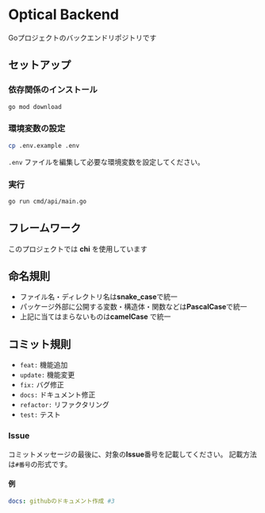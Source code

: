 # Optical Backend

Goプロジェクトのバックエンドリポジトリです

## セットアップ

### 依存関係のインストール
```bash
go mod download
```

### 環境変数の設定
```bash
cp .env.example .env
```

`.env` ファイルを編集して必要な環境変数を設定してください。

### 実行
```bash
go run cmd/api/main.go
```

## フレームワーク

このプロジェクトでは **chi** を使用しています

## 命名規則

- ファイル名・ディレクトリ名は**snake_case**で統一
- パッケージ外部に公開する変数・構造体・関数などは**PascalCase**で統一
- 上記に当てはまらないものは**camelCase** で統一

## コミット規則

- `feat:` 機能追加
- `update:` 機能変更
- `fix:` バグ修正
- `docs:` ドキュメント修正
- `refactor:` リファクタリング
- `test:` テスト

### Issue

コミットメッセージの最後に、対象の**Issue**番号を記載してください。
記載方法は`#番号`の形式です。

#### 例

```yaml
docs: githubのドキュメント作成 #3
```
